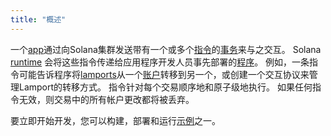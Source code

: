 ```yaml
---
title: "概述"
---
```


一个[app](terminology.md#app)通过向Solana集群发送带有一个或多个[指令](transactions.md#instructions)的[事务](transactions.md)来与之交互。 Solana [runtime](runtime.md) 会将这些指令传递给应用程序开发人员事先部署的[程序](terminology.md#program)。 例如，一条指令可能告诉程序将[lamports](terminology.md#lamports)从一个[账户](accounts.md)转移到另一个，或创建一个交互协议来管理Lamport的转移方式。 指令针对每个交易顺序地和原子级地执行。 如果任何指令无效，则交易中的所有帐户更改都将被丢弃。

要立即开始开发，您可以构建，部署和运行[示例](developing/on-chain-programs/examples.md)之一。